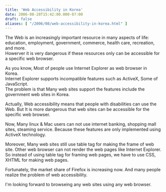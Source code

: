 ```yaml
---
title: 'Web Accessibility in Korea'
date: 2006-08-28T15:42:00.000-07:00
draft: false
aliases: [ "/2006/08/web-accessibility-in-korea.html" ]
---
```


The Web is an increasingly important resource in many aspects of life: education, employment, government, commerce, health care, recreation, and more.  
Howerver it is very dangerous if these resources only can be accessible for a specific web browser.  
  
As you know, Most of people use Internet Explorer as web browser in Korea.  
Internet Explorer supports incompatible features such as ActiveX, Some of JavaScript.  
The problem is that Many web sites support the features include the government web sites in Korea.  
  
Actually, Web accessibility means that people with disabilities can use the Web. But It is more dangerous that web sites can be accessible for the specific web browser.  
  
Now, Many linux & Mac users can not use internet banking, shopping mall sites, steaming service. Because these features are only implemented using ActiveX technology.  
  
Moreover, Many web sites still use table tag for making the frame of web site. Other web browser can not render the web pages like Internet Explorer. So instead of using table tag for framing web pages, we have to use CSS, XHTML for making web pages.  
  
Fortunately, the market share of Firefox is increasing now. And many people realize the problem of web accessibility.  
  
I'm looking forward to browseing any web sites using any web browser.